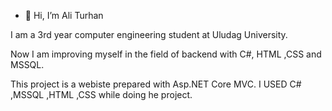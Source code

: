 - 👋 Hi, I’m Ali Turhan


I am a 3rd year computer engineering student at Uludag University.

Now I am improving myself in the field of backend with C#, HTML ,CSS and MSSQL.

This project is a webiste prepared with Asp.NET Core MVC. I USED C# ,MSSQL ,HTML ,CSS while doing he project.
